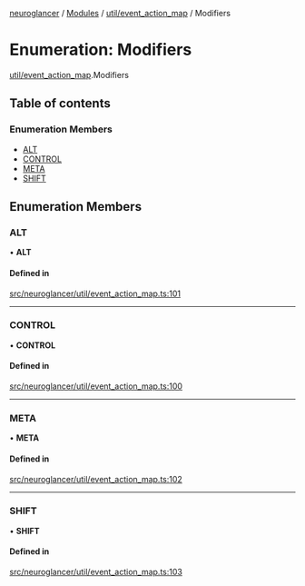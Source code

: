 [neuroglancer](../README.md) / [Modules](../modules.md) / [util/event\_action\_map](../modules/util_event_action_map.md) / Modifiers

# Enumeration: Modifiers

[util/event_action_map](../modules/util_event_action_map.md).Modifiers

## Table of contents

### Enumeration Members

- [ALT](util_event_action_map.Modifiers.md#alt)
- [CONTROL](util_event_action_map.Modifiers.md#control)
- [META](util_event_action_map.Modifiers.md#meta)
- [SHIFT](util_event_action_map.Modifiers.md#shift)

## Enumeration Members

### ALT

• **ALT**

#### Defined in

[src/neuroglancer/util/event_action_map.ts:101](https://github.com/ActiveBrainAtlas2/neuroglancer/blob/1beb5d34/src/neuroglancer/util/event_action_map.ts#L101)

___

### CONTROL

• **CONTROL**

#### Defined in

[src/neuroglancer/util/event_action_map.ts:100](https://github.com/ActiveBrainAtlas2/neuroglancer/blob/1beb5d34/src/neuroglancer/util/event_action_map.ts#L100)

___

### META

• **META**

#### Defined in

[src/neuroglancer/util/event_action_map.ts:102](https://github.com/ActiveBrainAtlas2/neuroglancer/blob/1beb5d34/src/neuroglancer/util/event_action_map.ts#L102)

___

### SHIFT

• **SHIFT**

#### Defined in

[src/neuroglancer/util/event_action_map.ts:103](https://github.com/ActiveBrainAtlas2/neuroglancer/blob/1beb5d34/src/neuroglancer/util/event_action_map.ts#L103)
